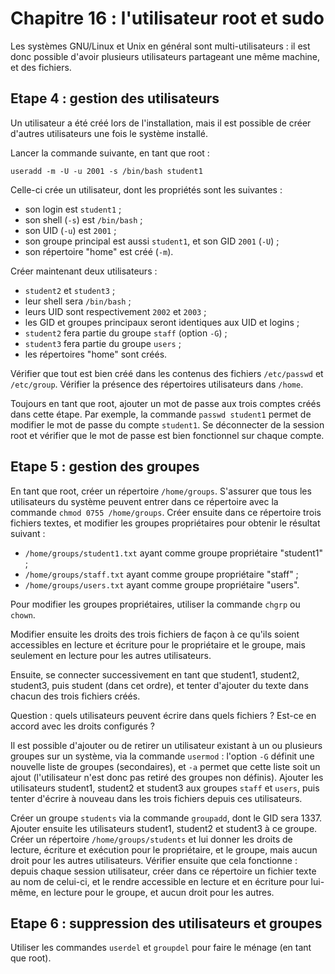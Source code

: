 # Chapitre 16 : l'utilisateur root et sudo

Les systèmes GNU/Linux et Unix en général sont multi-utilisateurs : il est donc
possible d'avoir plusieurs utilisateurs partageant une même machine, et des
fichiers.

## Etape 4 : gestion des utilisateurs

Un utilisateur a été créé lors de l'installation, mais il est possible de créer
d'autres utilisateurs une fois le système installé.

Lancer la commande suivante, en tant que root :
```
useradd -m -U -u 2001 -s /bin/bash student1
```

Celle-ci crée un utilisateur, dont les propriétés sont les suivantes :

* son login est `student1` ;
* son shell (`-s`) est `/bin/bash` ;
* son UID (`-u`) est `2001` ;
* son groupe principal est aussi `student1`, et son GID `2001` (`-U`) ;
* son répertoire "home" est créé (`-m`).

Créer maintenant deux utilisateurs :

* `student2` et `student3` ;
* leur shell sera `/bin/bash` ;
* leurs UID sont respectivement `2002` et `2003` ;
* les GID et groupes principaux seront identiques aux UID et logins ;
* `student2` fera partie du groupe `staff` (option `-G`) ;
* `student3` fera partie du groupe `users` ;
* les répertoires "home" sont créés.

Vérifier que tout est bien créé dans les contenus des fichiers `/etc/passwd` et
`/etc/group`. Vérifier la présence des répertoires utilisateurs dans `/home`.

Toujours en tant que root, ajouter un mot de passe aux trois comptes créés dans
cette étape. Par exemple, la commande `passwd student1` permet de modifier le
mot de passe du compte `student1`. Se déconnecter de la session root et
vérifier que le mot de passe est bien fonctionnel sur chaque compte.

## Etape 5 : gestion des groupes

En tant que root, créer un répertoire `/home/groups`. S'assurer que tous les
utilisateurs du système peuvent entrer dans ce répertoire avec la commande
`chmod 0755 /home/groups`. Créer ensuite dans ce répertoire trois fichiers
textes, et modifier les groupes propriétaires pour obtenir le résultat suivant
:

- `/home/groups/student1.txt` ayant comme groupe propriétaire "student1" ;
- `/home/groups/staff.txt` ayant comme groupe propriétaire "staff" ;
- `/home/groups/users.txt` ayant comme groupe propriétaire "users".

Pour modifier les groupes propriétaires, utiliser la commande `chgrp` ou `chown`.

Modifier ensuite les droits des trois fichiers de façon à ce qu'ils soient
accessibles en lecture et écriture pour le propriétaire et le groupe, mais
seulement en lecture pour les autres utilisateurs.

Ensuite, se connecter successivement en tant que student1, student2, student3,
puis student (dans cet ordre), et tenter d'ajouter du texte dans chacun des
trois fichiers créés.

Question : quels utilisateurs peuvent écrire dans quels fichiers ? Est-ce en
accord avec les droits configurés ?

Il est possible d'ajouter ou de retirer un utilisateur existant à un ou
plusieurs groupes sur un système, via la commande `usermod` : l'option `-G`
définit une nouvelle liste de groupes (secondaires), et `-a` permet que cette
liste soit un ajout (l'utilisateur n'est donc pas retiré des groupes non
définis). Ajouter les utilisateurs student1, student2 et student3 aux groupes
`staff` et `users`, puis tenter d'écrire à nouveau dans les trois fichiers
depuis ces utilisateurs.

Créer un groupe `students` via la commande `groupadd`, dont le GID sera 1337.
Ajouter ensuite les utilisateurs student1, student2 et student3 à ce
groupe. Créer un répertoire `/home/groups/students` et lui donner les droits
de lecture, écriture et exécution pour le propriétaire, et le groupe, mais
aucun droit pour les autres utilisateurs. Vérifier ensuite que cela fonctionne
: depuis chaque session utilisateur, créer dans ce répertoire un fichier texte
au nom de celui-ci, et le rendre accessible en lecture et en écriture pour
lui-même, en lecture pour le groupe, et aucun droit pour les autres.

## Etape 6 : suppression des utilisateurs et groupes

Utiliser les commandes `userdel` et `groupdel` pour faire le ménage (en tant
que root).
